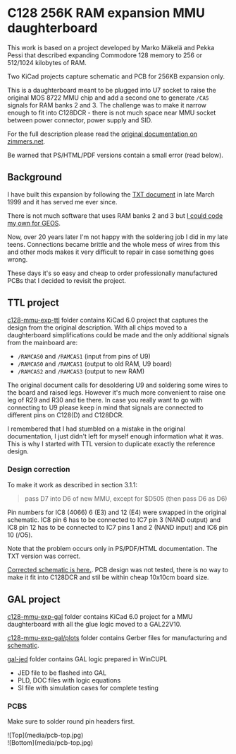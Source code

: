 # C128 256K RAM expansion MMU daughterboard

This work is based on a project developed by Marko Mäkelä and Pekka Pessi that described expanding Commodore 128 memory to 256 or 512/1024 kilobytes of RAM.

Two KiCad projects capture schematic and PCB for 256KB expansion only.

This is a daughterboard meant to be plugged into U7 socket to raise the original MOS 8722 MMU chip and add a second one to generate `/CAS` signals for RAM banks 2 and 3. The challenge was to make it narrow enough to fit into C128DCR - there is not much space near MMU socket between power connector, power supply and SID.

For the full description please read the [original documentation on zimmers.net](http://www.zimmers.net/anonftp/pub/cbm/documents/projects/memory/c128/1028/index.html).

Be warned that PS/HTML/PDF versions contain a small error (read below).

## Background

I have built this expansion by following the [TXT document](http://www.zimmers.net/anonftp/pub/cbm/documents/projects/memory/c128/1028/1028.txt) in late March 1999 and it has served me ever since.

There is not much software that uses RAM banks 2 and 3 but [I could code my own for GEOS](https://github.com/ytmytm/c64-geos-ramdrives).

Now, over 20 years later I'm not happy with the soldering job I did in my late teens. Connections became brittle and the whole mess of wires from this and other mods makes it very difficult to repair in case something goes wrong.

These days it's so easy and cheap to order professionally manufactured PCBs that I decided to revisit the project.

## TTL project

[c128-mmu-exp-ttl](c128-mmu-exp-ttl/) folder contains KiCad 6.0 project that captures the design from the original description. With all chips moved to a daughterboard simplifications could be made and the only additional signals from the mainboard are:

- `/RAMCAS0` and `/RAMCAS1` (input from pins of U9)
- `/RAMCAS0` and `/RAMCAS1` (output to old RAM, U9 board)
- `/RAMCAS2` and `/RAMCAS3` (output to new RAM)

The original document calls for desoldering U9 and soldering some wires to the board and raised legs. However it's much more convenient to raise one leg of R29 and R30 and tie there. In case you really want to go with connecting to U9 please keep in mind that signals are connected to different pins on C128(D) and C128DCR.

I remembered that I had stumbled on a mistake in the original documentation, I just didn't left for myself enough information what it was. This is why I started with TTL version to duplicate exactly the reference design.

### Design correction

To make it work as described in section 3.1.1:

> pass D7 into D6 of new MMU, except for $D505 (then pass D6 as D6)

Pin numbers for IC8 (4066) 6 (E3) and 12 (E4) were swapped in the original schematic. IC8 pin 6 has to be connected to IC7 pin 3 (NAND output) and IC8 pin 12 has to be connected to IC7 pins 1 and 2 (NAND input) and IC6 pin 10 (/O5).

Note that the problem occurs only in PS/PDF/HTML documentation. The TXT version was correct.

[Corrected schematic is here.](c128-mmu-exp-ttl/plots/c128-mmu-exp.pdf). PCB design was not tested, there is no way to make it fit into C128DCR and stil be within cheap 10x10cm board size.

## GAL project

[c128-mmu-exp-gal](c128-mmu-exp-gal/) folder contains KiCad 6.0 project for a MMU daughterboard with all the glue logic moved to a GAL22V10.

[c128-mmu-exp-gal/plots](c128-mmu-exp-gal/plots) folder contains Gerber files for manufacturing and [schematic](c128-mmu-exp-gal/plots/c128-mmu-exp.pdf).

[gal-jed](gal-jed) folder contains GAL logic prepared in WinCUPL

- JED file to be flashed into GAL
- PLD, DOC files with logic equations
- SI file with simulation cases for complete testing

### PCBS

Make sure to solder round pin headers first.

<div style="width:640px">
![Top](media/pcb-top.jpg)
</div>

<div style="width:640px">
![Bottom](media/pcb-top.jpg)
</div>
